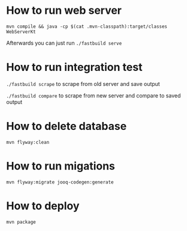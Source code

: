 # How to run web server

`mvn compile && java -cp $(cat .mvn-classpath):target/classes WebServerKt`

Afterwards you can just run `./fastbuild serve`

# How to run integration test

`./fastbuild scrape` to scrape from old server and save output

`./fastbuild compare` to scrape from new server and compare to saved output

# How to delete database

`mvn flyway:clean`

# How to run migations

`mvn flyway:migrate jooq-codegen:generate`

# How to deploy

`mvn package`
